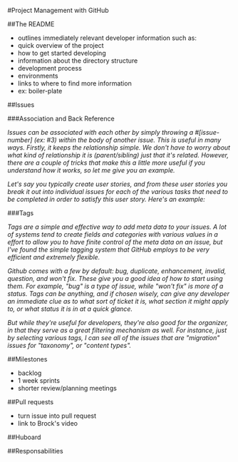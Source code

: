 #Project Management with GitHub

##The README
* outlines immediately relevant developer information such as:
 * quick overview of the project
 * how to get started developing
 * information about the directory structure
 * development process
 * environments
 * links to where to find more information
 * ex: boiler-plate

##Issues

###Association and Back Reference

_Issues can be associated with each other by simply throwing a #[issue-number] (ex: #3) within the body of another issue. This is useful in many ways. Firstly, it keeps the relationship simple. We don't have to worry about what kind of relationship it is (parent/sibling) just that it's related. However, there are a couple of tricks that make this a little more useful if you understand how it works, so let me give you an example._

_Let's say you typically create user stories, and from these user stories you break it out into individual issues for each of the various tasks that need to be completed in order to satisfy this user story. Here's an example:_

###Tags

_Tags are a simple and effective way to add meta data to your issues. A lot of systems tend to create fields and categories with various values in a effort to allow you to have finite control of the meta data on an issue, but I've found the simple tagging system that GitHub employs to be very efficient and extremely flexible._

_Github comes with a few by default: bug, duplicate, enhancement, invalid, question, and won't fix. These give you a good idea of how to start using them. For example, "bug" is a type of issue, while "won't fix" is more of a status. Tags can be anything, and if chosen wisely, can give any developer an immediate clue as to what sort of ticket it is, what section it might apply to, or what status it is in at a quick glance._

_But while they're useful for developers, they're also good for the organizer, in that they serve as a great filtering mechanism as well. For instance, just by selecting various tags, I can see all of the issues that are "migration" issues for "taxonomy", or "content types"._

##Milestones
* backlog
* 1 week sprints
* shorter review/planning meetings


##Pull requests
* turn issue into pull request
* link to Brock's video


##Huboard

##Responsabilities
